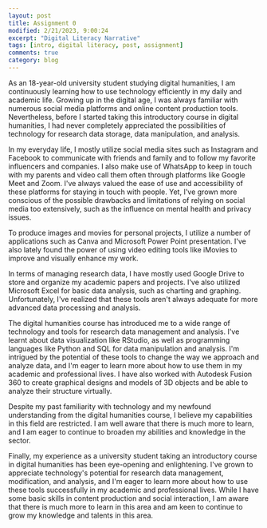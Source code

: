 ```yaml
---
layout: post
title: Assignment 0
modified: 2/21/2023, 9:00:24
excerpt: "Digital Literacy Narrative"
tags: [intro, digital literacy, post, assignment]
comments: true
category: blog
---
```


As an 18-year-old university student studying digital humanities, I am continuously learning how to use technology efficiently in my daily and academic life. Growing up in the digital age, I was always familiar with numerous social media platforms and online content production tools. Nevertheless, before I started taking this introductory course in digital humanities, I had never completely appreciated the possibilities of technology for research data storage, data manipulation, and analysis.

In my everyday life, I mostly utilize social media sites such as Instagram and Facebook to communicate with friends and family and to follow my favorite influencers and companies. I also make use of WhatsApp to keep in touch with my parents and video call them often through platforms like Google Meet and Zoom. I've always valued the ease of use and accessibility of these platforms for staying in touch with people. Yet, I've grown more conscious of the possible drawbacks and limitations of relying on social media too extensively, such as the influence on mental health and privacy issues.

To produce images and movies for personal projects, I utilize a number of applications such as Canva and Microsoft Power Point presentation. I've also lately found the power of using video editing tools like iMovies to improve and visually enhance my work.

In terms of managing research data, I have mostly used Google Drive to store and organize my academic papers and projects. I've also utilized Microsoft Excel for basic data analysis, such as charting and graphing. Unfortunately, I've realized that these tools aren't always adequate for more advanced data processing and analysis.

The digital humanities course has introduced me to a wide range of technology and tools for research data management and analysis. I've learnt about data visualization like RStudio, as well as programming languages like Python and SQL for data manipulation and analysis. I'm intrigued by the potential of these tools to change the way we approach and analyze data, and I'm eager to learn more about how to use them in my academic and professional lives. I have also worked with Autodesk Fusion 360 to create graphical designs and models of 3D objects and be able to analyze their structure virtually.

Despite my past familiarity with technology and my newfound understanding from the digital humanities course, I believe my capabilities in this field are restricted. I am well aware that there is much more to learn, and I am eager to continue to broaden my abilities and knowledge in the sector.

Finally, my experience as a university student taking an introductory course in digital humanities has been eye-opening and enlightening. I've grown to appreciate technology's potential for research data management, modification, and analysis, and I'm eager to learn more about how to use these tools successfully in my academic and professional lives. While I have some basic skills in content production and social interaction, I am aware that there is much more to learn in this area and am keen to continue to grow my knowledge and talents in this area.

